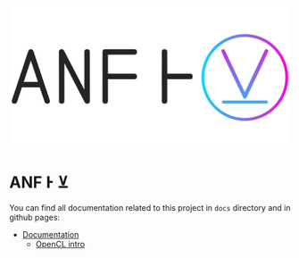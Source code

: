![](docs/img/logo.png)

# ANF Ͱ ⊻

You can find all documentation related to this project in `docs`
directory and in github pages:

- [Documentation](docs)
  - [OpenCL intro](docs/opencl)
